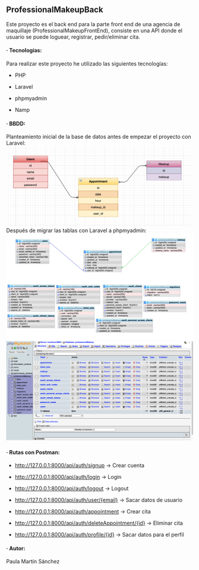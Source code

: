 ## ProfessionalMakeupBack
Este proyecto es el back end para la parte front end de una agencia de maquillaje (ProfessionalMakeupFrontEnd), consiste en una API donde el usuario se puede loguear, registrar, pedir/eliminar cita.
#### · Tecnologías:
Para realizar este proyecto he utilizado las siguientes tecnologías:

- PHP

- Laravel

- phpmyadmin

- Namp

#### · BBDD:
Planteamiento inicial de la base de datos antes de empezar el proyecto con Laravel:
![Getting Started](images/planteamiento.png)
Después de migrar las tablas con Laravel a phpmyadmin:
![Getting Started](images/phpmyadminBBDD.png)
![Getting Started](images/phpmyadminn.png)

#### · Rutas con Postman:
- http://127.0.0.1:8000/api/auth/signup -> Crear cuenta

- http://127.0.0.1:8000/api/auth/login -> Login

- http://127.0.0.1:8000/api/auth/logout -> Logout

- http://127.0.0.1:8000/api/auth/user/{email} -> Sacar datos de usuario

- http://127.0.0.1:8000/api/auth/appointment -> Crear cita

- http://127.0.0.1:8000/api/auth/deleteAppointment/{id} -> Eliminar cita

- http://127.0.0.1:8000/api/auth/profile/{id} -> Sacar datos para el perfil

#### · Autor: 
Paula Martín Sánchez